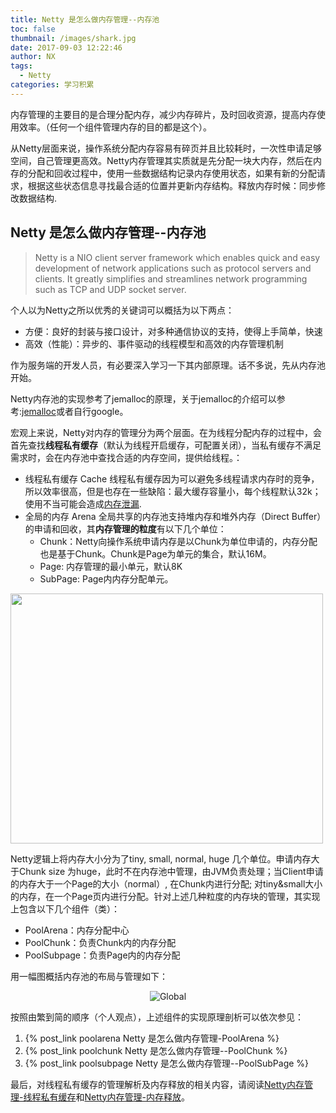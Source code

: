 ```yaml
---
title: Netty 是怎么做内存管理--内存池
toc: false
thumbnail: /images/shark.jpg
date: 2017-09-03 12:22:46
author: NX
tags:
  - Netty
categories: 学习积累
---
```

内存管理的主要目的是合理分配内存，减少内存碎片，及时回收资源，提高内存使用效率。（任何一个组件管理内存的目的都是这个）。
<!--more-->

从Netty层面来说，操作系统分配内存容易有碎页并且比较耗时，一次性申请足够空间，自己管理更高效。Netty内存管理其实质就是先分配一块大内存，然后在内存的分配和回收过程中，使用一些数据结构记录内存使用状态，如果有新的分配请求，根据这些状态信息寻找最合适的位置并更新内存结构。释放内存时候：同步修改数据结构.

## Netty 是怎么做内存管理--内存池
> Netty is a NIO client server framework which enables quick and easy development of network applications such as protocol servers and clients. It greatly simplifies and streamlines network programming such as TCP and UDP socket server.  

个人以为Netty之所以优秀的关键词可以概括为以下两点：
+ 方便：良好的封装与接口设计，对多种通信协议的支持，使得上手简单，快速
+ 高效（性能）：异步的、事件驱动的线程模型和高效的内存管理机制

作为服务端的开发人员，有必要深入学习一下其内部原理。话不多说，先从内存池开始。
<!-- more -->

Netty内存池的实现参考了jemalloc的原理，关于jemalloc的介绍可以参考:[jemalloc](https://www.facebook.com/notes/facebook-engineering/scalable-memory-allocation-using-jemalloc/480222803919/)或者自行google。  

宏观上来说，Netty对内存的管理分为两个层面。在为线程分配内存的过程中，会首先查找**线程私有缓存**（默认为线程开启缓存，可配置关闭），当私有缓存不满足需求时，会在内存池中查找合适的内存空间，提供给线程。：
+ 线程私有缓存 Cache 
    线程私有缓存因为可以避免多线程请求内存时的竞争，所以效率很高，但是也存在一些缺陷：最大缓存容量小，每个线程默认32k；使用不当可能会造成[内存泄漏](https://caorong.github.io/2016/08/27/netty-hole/).
+ 全局的内存 Arena
    全局共享的内存池支持堆内存和堆外内存（Direct Buffer）的申请和回收，其**内存管理的粒度**有以下几个单位：
    + Chunk：Netty向操作系统申请内存是以Chunk为单位申请的，内存分配也是基于Chunk。Chunk是Page为单元的集合，默认16M。
    + Page: 内存管理的最小单元，默认8K
    + SubPage: Page内内存分配单元。

<img src="unit.png" width = "500" height = "400" align=center />

Netty逻辑上将内存大小分为了tiny, small, normal, huge 几个单位。申请内存大于Chunk size 为huge，此时不在内存池中管理，由JVM负责处理；当Client申请的内存大于一个Page的大小（normal）, 在Chunk内进行分配; 对tiny&small大小的内存，在一个Page页内进行分配。针对上述几种粒度的内存块的管理，其实现上包含以下几个组件（类）：

+ PoolArena：内存分配中心
+ PoolChunk：负责Chunk内的内存分配
+ PoolSubpage：负责Page内的内存分配

用一幅图概括内存池的布局与管理如下：

<div align = center>

![Global](global.jpg)

</div>

按照由繁到简的顺序（个人观点），上述组件的实现原理剖析可以依次参见：
1. {% post_link poolarena Netty 是怎么做内存管理-PoolArena %}
2. {% post_link poolchunk Netty 是怎么做内存管理--PoolChunk %}
3. {% post_link poolsubpage  Netty 是怎么做内存管理--PoolSubPage %}

最后，对线程私有缓存的管理解析及内存释放的相关内容，请阅读[Netty内存管理-线程私有缓存]()和[Netty内存管理-内存释放]()。
